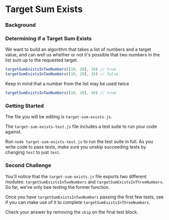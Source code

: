 # Target Sum Exists

### Background

### Determining if a Target Sum Exists

We want to build an algorithm that takes a list of numbers and a target value,
and can well us whether or not it's possible that two numbers in the list sum up
to the requested target.

```javascript
targetSumExistsInTwoNumbers([10, 20], 30) // true
targetSumExistsInTwoNumbers([10, 20], 35) // false
```

Keep in mind that a number from the list may be used twice

```javascript
targetSumExistsInTwoNumbers([10, 20], 40) // true
```

### Getting Started

The file you will be editing is `target-sum-exists.js`.

The `target-sum-exists-test.js` file includes a test suite to run your code
against.

Run `node target-sum-exists-test.js` to run the test suite in full. As you write code
to pass tests, make sure you unskip succeeding tests by changing `test` to
just `test`.

### Second Challenge

You'll notice that the `target-sum-exists.js` file exports two different
modules: `targetSumExistsInTwoNumbers` and `targetSumExistsInThreeNumbers`. So
far, we've only bee testing the former function.

Once you have `targetSumExistsInTwoNumbers` passing the first few tests, see if
you can make use of it to complete `targetSumExistsInThreeNumbers`.

Check your answer by removing the `skip` on the final test block.
